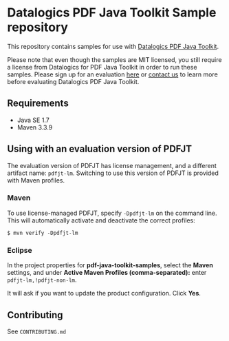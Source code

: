 # Datalogics PDF Java Toolkit Sample repository

This repository contains samples for use with [Datalogics PDF Java Toolkit](http://www.datalogics.com/products/pdf/pdfjavatoolkit/).

Please note that even though the samples are MIT licensed, you still require
a license from Datalogics for PDF Java Toolkit in order to run these samples. Please
sign up for an evaluation [here](http://www.datalogics.com/products/pdf/pdfjavatoolkit/eval/)
or [contact us](http://www.datalogics.com/company/contact-us/) to learn more before
evaluating Datalogics PDF Java Toolkit.

## Requirements

* Java SE 1.7
* Maven 3.3.9

## Using with an evaluation version of PDFJT

The evaluation version of PDFJT has license management, and a different artifact name: ``pdfjt-lm``. Switching to use this version of PDFJT is provided with Maven profiles.

### Maven

To use license-managed PDFJT, specify ``-Dpdfjt-lm`` on the command line. This will automatically activate and deactivate the correct profiles:

```
$ mvn verify -Dpdfjt-lm
```

### Eclipse

In the project properties for **pdf-java-toolkit-samples**, select the **Maven** settings, and under **Active Maven Profiles (comma-separated):** enter ``pdfjt-lm,!pdfjt-non-lm``.

It will ask if you want to update the product configuration. Click **Yes**.

## Contributing

See ``CONTRIBUTING.md``
